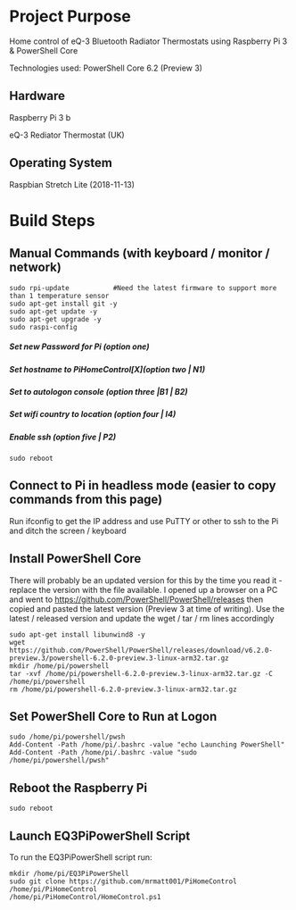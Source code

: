 # Project Purpose
Home control of eQ-3 Bluetooth Radiator Thermostats using Raspberry Pi 3 & PowerShell Core

Technologies used: PowerShell Core 6.2 (Preview 3)

## Hardware
Raspberry Pi 3 b

eQ-3 Rediator Thermostat (UK)
## Operating System
Raspbian Stretch Lite (2018-11-13)

# Build Steps

## Manual Commands (with keyboard / monitor / network)
    sudo rpi-update           #Need the latest firmware to support more than 1 temperature sensor
    sudo apt-get install git -y
    sudo apt-get update -y
    sudo apt-get upgrade -y
    sudo raspi-config
    
##### Set new Password for Pi (option one)
##### Set hostname to PiHomeControl[X](option two | N1) 
##### Set to autologon console (option three |B1 | B2)
##### Set wifi country to location (option four | I4)
##### Enable ssh (option five | P2)

    sudo reboot

## Connect to Pi in headless mode (easier to copy commands from this page)

Run ifconfig to get the IP address and use PuTTY or other to ssh to the Pi and ditch the screen / keyboard

## Install PowerShell Core

There will probably be an updated version for this by the time you read it - replace the version with the file available. I opened up a browser on a PC and went to https://github.com/PowerShell/PowerShell/releases then copied and pasted the latest version (Preview 3 at time of writing). Use the latest / released version and update the wget / tar / rm lines accordingly

    sudo apt-get install libunwind8 -y
    wget https://github.com/PowerShell/PowerShell/releases/download/v6.2.0-preview.3/powershell-6.2.0-preview.3-linux-arm32.tar.gz
    mkdir /home/pi/powershell
    tar -xvf /home/pi/powershell-6.2.0-preview.3-linux-arm32.tar.gz -C /home/pi/powershell
    rm /home/pi/powershell-6.2.0-preview.3-linux-arm32.tar.gz
    
## Set PowerShell Core to Run at Logon
    
    sudo /home/pi/powershell/pwsh
    Add-Content -Path /home/pi/.bashrc -value "echo Launching PowerShell"
    Add-Content -Path /home/pi/.bashrc -value "sudo /home/pi/powershell/pwsh"

## Reboot the Raspberry Pi

    sudo reboot

## Launch EQ3PiPowerShell Script    
To run the EQ3PiPowerShell script run:

    mkdir /home/pi/EQ3PiPowerShell
    sudo git clone https://github.com/mrmatt001/PiHomeControl /home/pi/PiHomeControl   
    /home/pi/PiHomeControl/HomeControl.ps1